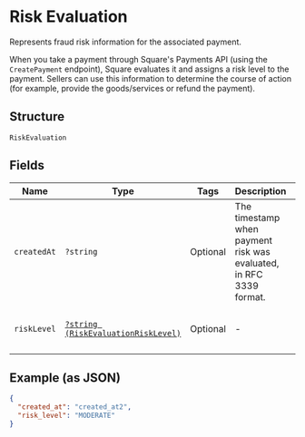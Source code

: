 
# Risk Evaluation

Represents fraud risk information for the associated payment.

When you take a payment through Square's Payments API (using the `CreatePayment`
endpoint), Square evaluates it and assigns a risk level to the payment. Sellers
can use this information to determine the course of action (for example,
provide the goods/services or refund the payment).

## Structure

`RiskEvaluation`

## Fields

| Name | Type | Tags | Description | Getter | Setter |
|  --- | --- | --- | --- | --- | --- |
| `createdAt` | `?string` | Optional | The timestamp when payment risk was evaluated, in RFC 3339 format. | getCreatedAt(): ?string | setCreatedAt(?string createdAt): void |
| `riskLevel` | [`?string (RiskEvaluationRiskLevel)`](/doc/models/risk-evaluation-risk-level.md) | Optional | - | getRiskLevel(): ?string | setRiskLevel(?string riskLevel): void |

## Example (as JSON)

```json
{
  "created_at": "created_at2",
  "risk_level": "MODERATE"
}
```

